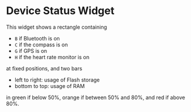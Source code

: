 # Device Status Widget

This widget shows a rectangle containing

- `B` if Bluetooth is on
- `C` if the compass is on
- `G` if GPS is on
- `H` if the heart rate monitor is on

at fixed positions, and two bars

- left to right: usage of Flash storage
- bottom to top: usage of RAM

in green if below 50%, orange if between 50% and 80%, and red if above 80%.
